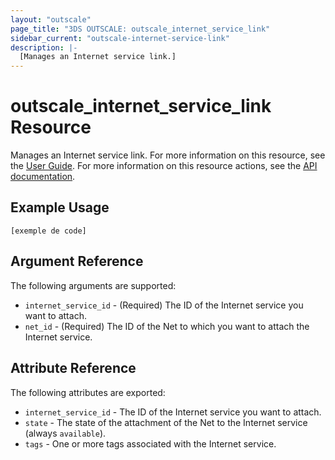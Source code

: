 ```yaml
---
layout: "outscale"
page_title: "3DS OUTSCALE: outscale_internet_service_link"
sidebar_current: "outscale-internet-service-link"
description: |-
  [Manages an Internet service link.]
---
```


# outscale_internet_service_link Resource

Manages an Internet service link.
For more information on this resource, see the [User Guide](https://wiki.outscale.net/display/EN/About+Internet+Gateways).
For more information on this resource actions, see the [API documentation](https://docs-beta.outscale.com/#linkinternetservice).

## Example Usage

```hcl
[exemple de code]
```

## Argument Reference

The following arguments are supported:

* `internet_service_id` - (Required) The ID of the Internet service you want to attach.
* `net_id` - (Required) The ID of the Net to which you want to attach the Internet service.

## Attribute Reference

The following attributes are exported:

* `internet_service_id` - The ID of the Internet service you want to attach.
* `state` - The state of the attachment of the Net to the Internet service (always `available`).
* `tags` - One or more tags associated with the Internet service.
